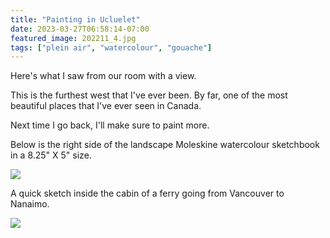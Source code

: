```yaml
---
title: "Painting in Ucluelet"
date: 2023-03-27T06:58:14-07:00
featured_image: 202211_4.jpg
tags: ["plein air", "watercolour", "gouache"]
---
```


Here's what I saw from our room with a view.

This is the furthest west that I've ever been. By far, one of the most beautiful places that I've ever seen in Canada.

Next time I go back, I'll make sure to paint more.

Below is the right side of the landscape Moleskine watercolour sketchbook in a 8.25" X 5" size. 

![](/img/202211_3.jpg)

A quick sketch inside the cabin of a ferry going from Vancouver to Nanaimo.

![](/img/202211_1.jpg)
